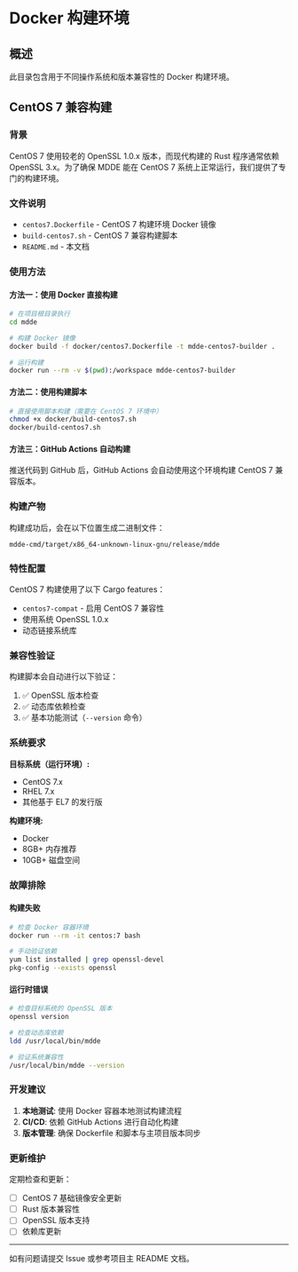 # Docker 构建环境

## 概述

此目录包含用于不同操作系统和版本兼容性的 Docker 构建环境。

## CentOS 7 兼容构建

### 背景

CentOS 7 使用较老的 OpenSSL 1.0.x 版本，而现代构建的 Rust 程序通常依赖 OpenSSL 3.x。为了确保 MDDE 能在 CentOS 7 系统上正常运行，我们提供了专门的构建环境。

### 文件说明

- `centos7.Dockerfile` - CentOS 7 构建环境 Docker 镜像
- `build-centos7.sh` - CentOS 7 兼容构建脚本
- `README.md` - 本文档

### 使用方法

#### 方法一：使用 Docker 直接构建

```bash
# 在项目根目录执行
cd mdde

# 构建 Docker 镜像
docker build -f docker/centos7.Dockerfile -t mdde-centos7-builder .

# 运行构建
docker run --rm -v $(pwd):/workspace mdde-centos7-builder
```

#### 方法二：使用构建脚本

```bash
# 直接使用脚本构建（需要在 CentOS 7 环境中）
chmod +x docker/build-centos7.sh
docker/build-centos7.sh
```

#### 方法三：GitHub Actions 自动构建

推送代码到 GitHub 后，GitHub Actions 会自动使用这个环境构建 CentOS 7 兼容版本。

### 构建产物

构建成功后，会在以下位置生成二进制文件：

```
mdde-cmd/target/x86_64-unknown-linux-gnu/release/mdde
```

### 特性配置

CentOS 7 构建使用了以下 Cargo features：

- `centos7-compat` - 启用 CentOS 7 兼容性
- 使用系统 OpenSSL 1.0.x
- 动态链接系统库

### 兼容性验证

构建脚本会自动进行以下验证：

1. ✅ OpenSSL 版本检查
2. ✅ 动态库依赖检查
3. ✅ 基本功能测试（`--version` 命令）

### 系统要求

**目标系统（运行环境）:**
- CentOS 7.x
- RHEL 7.x  
- 其他基于 EL7 的发行版

**构建环境:**
- Docker
- 8GB+ 内存推荐
- 10GB+ 磁盘空间

### 故障排除

#### 构建失败

```bash
# 检查 Docker 容器环境
docker run --rm -it centos:7 bash

# 手动验证依赖
yum list installed | grep openssl-devel
pkg-config --exists openssl
```

#### 运行时错误

```bash
# 检查目标系统的 OpenSSL 版本
openssl version

# 检查动态库依赖
ldd /usr/local/bin/mdde

# 验证系统兼容性  
/usr/local/bin/mdde --version
```

### 开发建议

1. **本地测试**: 使用 Docker 容器本地测试构建流程
2. **CI/CD**: 依赖 GitHub Actions 进行自动化构建
3. **版本管理**: 确保 Dockerfile 和脚本与主项目版本同步

### 更新维护

定期检查和更新：

- [ ] CentOS 7 基础镜像安全更新
- [ ] Rust 版本兼容性
- [ ] OpenSSL 版本支持
- [ ] 依赖库更新

---

如有问题请提交 Issue 或参考项目主 README 文档。
